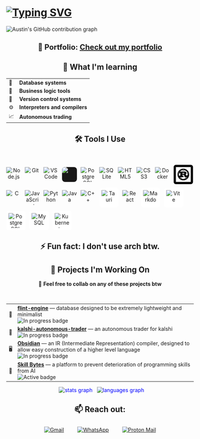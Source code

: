 # [![Typing SVG](https://readme-typing-svg.demolab.com/?lines=👋+Hi,+I'm+Austin&size=30)](https://git.io/typing-svg)

![Austin's GitHub contribution graph](https://activity-graph.vercel.app/graph?username=anb2473&theme=react-dark&hide_border=true&custom_title=GitHub%20Activity)

<h2 align="center" style="font-size: 20px;">
  💼 <strong>Portfolio:</strong>  
  <a href="https://austin-blass.netlify.app" target="_blank">Check out my portfolio</a>
</h2>

<h2 align="center"> 🌱 What I'm learning </h2>

<table align="center">
  <tr>
    <td>💾</td>
    <td><strong>Database systems</strong></td>
  </tr>
  <tr>
    <td>🏢</td>
    <td><strong>Business logic tools</strong></td>
  </tr>
  <tr>
    <td>🔄</td>
    <td><strong>Version control systems</strong></td>
  </tr>
  <tr>
    <td>⚙️</td>
    <td><strong>Interpreters and compilers</strong></td>
  </tr>
  <tr>
    <td>📈</td>
    <td><strong>Autonomous trading</strong></td>
  </tr>
</table>

<h2 align="center"> 🛠️ Tools I Use </h2>

<br>

<p align="center" style="display:flex; flex-wrap: wrap; gap: 10px; align-items: center;">
  <img src="https://cdn.jsdelivr.net/gh/devicons/devicon/icons/nodejs/nodejs-original.svg" alt="Node.js" width="40" height="40"/>
  <img src="https://cdn.jsdelivr.net/gh/devicons/devicon/icons/git/git-original.svg" alt="Git" width="40" height="40"/>
  <img src="https://cdn.jsdelivr.net/gh/devicons/devicon/icons/vscode/vscode-original.svg" alt="VSCode" width="40" height="40"/>
  <img src="https://github.githubassets.com/images/modules/logos_page/GitHub-Mark.png" alt="GitHub" width="40" height="40" style="background:#181717; border-radius:8px;"/>
  <img src="https://cdn.jsdelivr.net/gh/devicons/devicon/icons/postgresql/postgresql-original.svg" alt="PostgreSQL" width="40" height="40"/>
  <img src="https://cdn.jsdelivr.net/gh/devicons/devicon/icons/sqlite/sqlite-original.svg" alt="SQLite" width="40" height="40"/>
  <img src="https://cdn.jsdelivr.net/gh/devicons/devicon/icons/html5/html5-original.svg" alt="HTML5" width="40" height="40"/>
  <img src="https://cdn.jsdelivr.net/gh/devicons/devicon/icons/css3/css3-original.svg" alt="CSS3" width="40" height="40"/>
  <img src="https://cdn.jsdelivr.net/gh/devicons/devicon/icons/docker/docker-original.svg" alt="Docker" width="40" height="40"/>
  <img src="https://raw.githubusercontent.com/edent/SuperTinyIcons/master/images/svg/rust.svg" alt="Rust" width="40" height="40" style="background:#000; border-radius:6px; padding:6px;"/>
  <img src="https://cdn.jsdelivr.net/gh/devicons/devicon/icons/c/c-original.svg" alt="C" width="40" height="40"/>
  <img src="https://cdn.jsdelivr.net/gh/devicons/devicon/icons/javascript/javascript-original.svg" alt="JavaScript" width="40" height="40"/>
  <img src="https://cdn.jsdelivr.net/gh/devicons/devicon/icons/python/python-original.svg" alt="Python" width="40" height="40"/>
  <img src="https://cdn.jsdelivr.net/gh/devicons/devicon/icons/java/java-original.svg" alt="Java" width="40" height="40"/>
  <img src="https://cdn.jsdelivr.net/gh/devicons/devicon/icons/cplusplus/cplusplus-original.svg" alt="C++" width="40" height="40"/>
  <img src="https://cdn.jsdelivr.net/npm/simple-icons@v9/icons/tauri.svg" alt="Tauri" width="40" height="40" style="background:#fff; border-radius:6px; padding:6px;"/>
  <img src="https://cdn.jsdelivr.net/gh/devicons/devicon/icons/react/react-original.svg" alt="React" width="40" height="40"/>
  <img src="https://cdn.jsdelivr.net/npm/simple-icons@v9/icons/markdown.svg" alt="Markdown" width="40" height="40" style="background:#fff; border-radius:6px; padding:6px;"/>
  <img src="https://icons.iconarchive.com/icons/simpleicons-team/simple/128/vite-icon.png" alt="Vite" width="40" height="40" style="background:#fff; border-radius:6px; padding:6px;"/>
  <img src="https://icons.iconarchive.com/icons/simpleicons-team/simple/128/postgresql-icon.png" alt="PostgreSQL" width="40" height="40" style="background:#fff; border-radius:6px; padding:6px;"/>
  <img src="https://icons.iconarchive.com/icons/simpleicons-team/simple/128/mysql-icon.png" alt="MySQL" width="40" height="40" style="background:#fff; border-radius:6px; padding:6px;"/>
  <img src="https://icons.iconarchive.com/icons/simpleicons-team/simple/128/kubernetes-icon.png" alt="Kubernetes" width="40" height="40" style="background:#fff; border-radius:6px; padding:6px;"/>
</p>

<h2 align="center"> ⚡ Fun fact: I don't use arch btw. </h2>

<h2 align="center">🧩 Projects I'm Working On</h2>

<p align="center">
  💞️ <strong>Feel free to collab on any of these projects btw</strong>
</p>

<br>

<table align="center">
  <tr>
    <td>💾</td>
    <td>
      <strong><a href="https://github.com/anb2473/flint-engine">flint-engine</a></strong>  
      — database designed to be extremely lightweight and minimalist  
      <br>
      <img src="https://img.shields.io/badge/status-in%20progress-yellow?style=flat-square" alt="In progress badge"/>
    </td>
  </tr>
  <tr>
    <td>🤖</td>
    <td>
      <strong><a href="https://github.com/anb2473/kalshi-autonomous-trader">kalshi-autonomous-trader</a></strong>  
      — an autonomous trader for kalshi  
      <br>
      <img src="https://img.shields.io/badge/status-in%20progress-yellow?style=flat-square" alt="In progress badge"/>
    </td>
  </tr>
  <tr>
    <td>🖥️</td>
    <td>
      <strong><a href="https://github.com/anb2473/obsidian">Obsidian</a></strong>  
      — an IR (Intermediate Representation) compiler, designed to allow easy construction of a higher level language  
      <br>
      <img src="https://img.shields.io/badge/status-in%20progress-yellow?style=flat-square" alt="In progress badge"/>
    </td>
  </tr>
  <tr>
    <td>🧠</td>
    <td>
      <strong><a href="https://skill-bytes.netlify.app">Skill Bytes</a></strong>  
      — a platform to prevent deterioration of programming skills from AI  
      <br>
      <img src="https://img.shields.io/badge/status-active-brightgreen?style=flat-square" alt="Active badge"/>
    </td>
  </tr>
</table>


<div align="center">
  <p style="color:blue;">
  <img src="https://github-readme-stats.vercel.app/api?username=anb2473&hide_title=false&hide_rank=false&show_icons=true&include_all_commits=true&count_private=true&disable_animations=false&theme=dracula&locale=en&hide_border=false" height="150" alt="stats graph"  />
  <img src="https://github-readme-stats.vercel.app/api/top-langs?username=anb2473&local=en&hide_title=false&layout=compact&card_width=320&langs_count=5&theme=dracula&hide_border=false" height="150" alt="languages graph"  />
  </p>
</div>

<h2 align="center">📫 Reach out:</h2>

<p align="center" style="display: flex; justify-content: center; gap: 20px;">
  <a href="mailto:austinnabilblass@gmail.com" target="_blank" style="padding: 8px;">
    <img alt="Gmail" src="https://img.shields.io/badge/Gmail-D14836?style=for-the-badge&logo=gmail&logoColor=white" />
  </a>

  <a href="https://wa.me/12024001681" target="_blank" style="padding: 8px;">
    <img alt="WhatsApp" src="https://img.shields.io/badge/WhatsApp-25D366?style=for-the-badge&logo=whatsapp&logoColor=white" />
  </a>

  <a href="mailto:yourprotonemail@proton.me" target="_blank" style="padding: 8px;">
    <img alt="Proton Mail" src="https://img.shields.io/badge/Proton%20Mail-8B8BFF?style=for-the-badge&logo=protonmail&logoColor=white" />
  </a>
</p>
